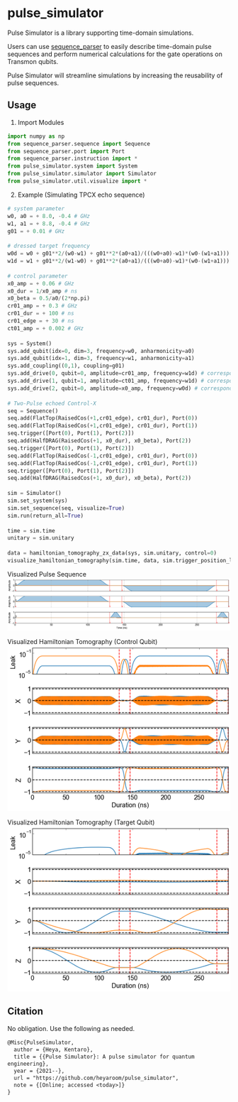 # pulse_simulator
Pulse Simulator is a library supporting time-domain simulations.


Users can use [sequence_parser](https://github.com/qipe-nlab/sequence_parser.git) to easily describe time-domain pulse sequences and perform numerical calculations for the gate operations on Transmon qubits.


Pulse Simulator will streamline simulations by increasing the reusability of pulse sequences.

## Usage

1. Import Modules
```python
import numpy as np
from sequence_parser.sequence import Sequence
from sequence_parser.port import Port
from sequence_parser.instruction import *
from pulse_simulator.system import System
from pulse_simulator.simulator import Simulator
from pulse_simulator.util.visualize import *
```

2. Example (Simulating TPCX echo sequence)
```python
# system parameter
w0, a0 = + 8.0, -0.4 # GHz
w1, a1 = + 8.8, -0.4 # GHz
g01 = + 0.01 # GHz

# dressed target frequency
w0d = w0 + g01**2/(w0-w1) + g01**2*(a0+a1)/(((w0+a0)-w1)*(w0-(w1+a1)))
w1d = w1 + g01**2/(w1-w0) + g01**2*(a0+a1)/(((w0+a0)-w1)*(w0-(w1+a1)))

# control parameter
x0_amp = + 0.06 # GHz
x0_dur = 1/x0_amp # ns
x0_beta = 0.5/a0/(2*np.pi)
cr01_amp = + 0.3 # GHz
cr01_dur = + 100 # ns
cr01_edge = + 30 # ns
ct01_amp = + 0.002 # GHz

sys = System()
sys.add_qubit(idx=0, dim=3, frequency=w0, anharmonicity=a0)
sys.add_qubit(idx=1, dim=3, frequency=w1, anharmonicity=a1)
sys.add_coupling((0,1), coupling=g01)
sys.add_drive(0, qubit=0, amplitude=cr01_amp, frequency=w1d) # corresponds to Port(0)
sys.add_drive(1, qubit=1, amplitude=ct01_amp, frequency=w1d) # corresponds to Port(1)
sys.add_drive(2, qubit=0, amplitude=x0_amp, frequency=w0d) # corresponds to Port(2)

# Two-Pulse echoed Control-X
seq = Sequence()
seq.add(FlatTop(RaisedCos(+1,cr01_edge), cr01_dur), Port(0))
seq.add(FlatTop(RaisedCos(+1,cr01_edge), cr01_dur), Port(1))
seq.trigger([Port(0), Port(1), Port(2)])
seq.add(HalfDRAG(RaisedCos(+1, x0_dur), x0_beta), Port(2))
seq.trigger([Port(0), Port(1), Port(2)])
seq.add(FlatTop(RaisedCos(-1,cr01_edge), cr01_dur), Port(0))
seq.add(FlatTop(RaisedCos(-1,cr01_edge), cr01_dur), Port(1))
seq.trigger([Port(0), Port(1), Port(2)])
seq.add(HalfDRAG(RaisedCos(+1, x0_dur), x0_beta), Port(2))

sim = Simulator()
sim.set_system(sys)
sim.set_sequence(seq, visualize=True)
sim.run(return_all=True)

time = sim.time
unitary = sim.unitary

data = hamiltonian_tomography_zx_data(sys, sim.unitary, control=0)
visualize_hamiltonian_tomography(sim.time, data, sim.trigger_position_list)
```

Visualized Pulse Sequence
![TPCX sequence](/figures/tpcx_sequence.png)

Visualized Hamiltonian Tomography (Control Qubit)
![HT control](/figures/hamiltonian_tomography_control.png)

Visualized Hamiltonian Tomography (Target Qubit)
![HT target](/figures/hamiltonian_tomography_target.png)

## Citation
No obligation. Use the following as needed.
```
@Misc{PulseSimulator,
  author = {Heya, Kentaro},
  title = {{Pulse Simulator}: A pulse simulator for quantum engineering},
  year = {2021--},
  url = "https://github.com/heyaroom/pulse_simulator",
  note = {[Online; accessed <today>]}
}
```
